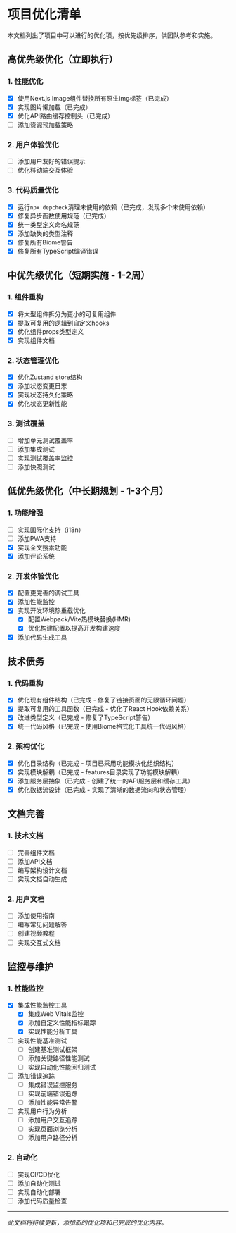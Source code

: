 # 项目优化清单

本文档列出了项目中可以进行的优化项，按优先级排序，供团队参考和实施。

## 高优先级优化（立即执行）

### 1. 性能优化
- [x] 使用Next.js Image组件替换所有原生img标签（已完成）
- [x] 实现图片懒加载（已完成）
- [x] 优化API路由缓存控制头（已完成）
- [ ] 添加资源预加载策略

### 2. 用户体验优化
- [ ] 添加用户友好的错误提示
- [ ] 优化移动端交互体验

### 3. 代码质量优化
- [x] 运行`npx depcheck`清理未使用的依赖（已完成，发现多个未使用依赖）
- [x] 修复异步函数使用规范（已完成）
- [x] 统一类型定义命名规范
- [x] 添加缺失的类型注释
- [x] 修复所有Biome警告
- [x] 修复所有TypeScript编译错误

## 中优先级优化（短期实施 - 1-2周）

### 1. 组件重构
- [x] 将大型组件拆分为更小的可复用组件
- [x] 提取可复用的逻辑到自定义hooks
- [x] 优化组件props类型定义
- [x] 实现组件文档

### 2. 状态管理优化
- [x] 优化Zustand store结构
- [x] 添加状态变更日志
- [x] 实现状态持久化策略
- [x] 优化状态更新性能

### 3. 测试覆盖
- [ ] 增加单元测试覆盖率
- [ ] 添加集成测试
- [ ] 实现测试覆盖率监控
- [ ] 添加快照测试

## 低优先级优化（中长期规划 - 1-3个月）

### 1. 功能增强
- [ ] 实现国际化支持（i18n）
- [ ] 添加PWA支持
- [x] 实现全文搜索功能
- [x] 添加评论系统

### 2. 开发体验优化
- [x] 配置更完善的调试工具
- [x] 添加性能监控
- [x] 实现开发环境热重载优化
  - [x] 配置Webpack/Vite热模块替换(HMR)
  - [x] 优化构建配置以提高开发构建速度
- [x] 添加代码生成工具

## 技术债务

### 1. 代码重构
- [x] 优化现有组件结构（已完成 - 修复了链接页面的无限循环问题）
- [x] 提取可复用的工具函数（已完成 - 优化了React Hook依赖关系）
- [x] 改进类型定义（已完成 - 修复了TypeScript警告）
- [x] 统一代码风格（已完成 - 使用Biome格式化工具统一代码风格）

### 2. 架构优化
- [x] 优化目录结构（已完成 - 项目已采用功能模块化组织结构）
- [x] 实现模块解耦（已完成 - features目录实现了功能模块解耦）
- [x] 添加服务层抽象（已完成 - 创建了统一的API服务层和缓存工具）
- [x] 优化数据流设计（已完成 - 实现了清晰的数据流向和状态管理）

## 文档完善

### 1. 技术文档
- [ ] 完善组件文档
- [ ] 添加API文档
- [ ] 编写架构设计文档
- [ ] 实现文档自动生成

### 2. 用户文档
- [ ] 添加使用指南
- [ ] 编写常见问题解答
- [ ] 创建视频教程
- [ ] 实现交互式文档

## 监控与维护

### 1. 性能监控
- [x] 集成性能监控工具
  - [x] 集成Web Vitals监控
  - [x] 添加自定义性能指标跟踪
  - [x] 实现性能分析工具
- [ ] 实现性能基准测试
  - [ ] 创建基准测试框架
  - [ ] 添加关键路径性能测试
  - [ ] 实现自动化性能回归测试
- [ ] 添加错误追踪
  - [ ] 集成错误监控服务
  - [ ] 实现前端错误追踪
  - [ ] 添加性能异常告警
- [ ] 实现用户行为分析
  - [ ] 添加用户交互追踪
  - [ ] 实现页面浏览分析
  - [ ] 添加用户路径分析

### 2. 自动化
- [ ] 实现CI/CD优化
- [ ] 添加自动化测试
- [ ] 实现自动化部署
- [ ] 添加代码质量检查

---
*此文档将持续更新，添加新的优化项和已完成的优化内容。*
